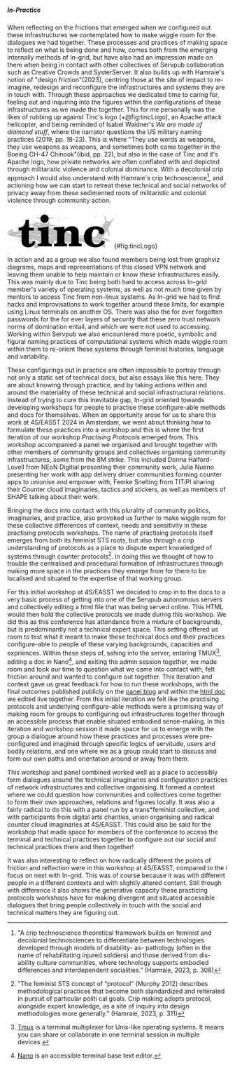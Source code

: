 ##### In-Practice

When reflecting on the frictions that emerged when we configured out these infrastructures we contemplated how to make wiggle room for the dialogues we had together. These processes and practices of making space to reflect on what is being done and how, comes both from the emerging internally methods of In-grid, but have also had an impression made on them when being in contact with other collectives of Servpub collaboration such as Creative Crowds and SysterServer. It also builds up with Hamraie's notion of "design friction"(2023), centring those at the site of impact to re-imagine, redesign and reconfigure the infrastructures and systems they are in touch with. Through these approaches we dedicated time to caring for, feeling out and inquiring into the figures within the configurations of these infrastructures as we made the together. This for me personally was the likes of rubbing up against Tinc's logo (+@fig:tincLogo), an Apache attack helicopter, and being reminded of Isabel Waidner's *We are made of diamond stuff*, where the narrator questions the US military naming practices (2019, pp. 18-23). This is where "They use words as weapons, they use weapons as weapons, and sometimes both come together in the Boeing CH-47 Chinook"(ibid, pp. 22), but also in the case of Tinc and it's Apache logo, how private networks are often conflated with and depicted through militaristic violence and colonial dominance. With a decolonial crip approach I would also understand with Hamraie's crip technoscience[^a1], and actioning how we can start to retreat these technical and social networks of privacy away from these sedimented roots of militaristic and colonial violence through community action.

![Tinc logo which shows a grey scale Apache attach helicopter behind tinc written in lower case black writing](media/image1.png){#fig:tincLogo}

In action and as a group we also found members being lost from graphviz diagrams, maps and representations of this closed VPN network and leaving them unable to help maintain or know these infrastructures easily. This was mainly due to Tinc being both hard to access across In-grid member's variety of operating systems, as well as not much time given by mentors to access Tinc from non-linux systems. As In-grid we had to find hacks and improvisations to work together around these limits, for example using Linux terminals on another OS. There was also the for ever forgotten passwords for the for ever layers of security that these zero trust network norms of domination entail, and which we were not used to accessing. Working within Servpub we also encountered more poetic, symbolic and figural naming practices of computational systems which made wiggle room within them to re-orient these systems through feminist histories, language and variability. 

These configurings out in practice are often impossible to portray through not only a static set of technical docs, but also essays like this here. They are about knowing through practice, and by taking actions within and around the materiality of these technical and social infrastructural relations. Instead of trying to cure this inevitable gap, In-grid oriented towards developing workshops for people to practise these configure-able methods and docs for themselves. When an opportunity arose for us to share this work at 4S/EASST 2024 in Amsterdam, we went about thinking how to formulate these practices into a workshop and this is where the first iteration of our workshop *Practising Protocols* emerged from. This workshop accompanied a panel we organised and brought together with other members of community groups and collectives organising community infrastructures, some from the 8M strike. This included Donna Halford-Lovell from NEoN Digitial presenting their community work, Julia Nueno presenting her work with app delivery driver communities forming counter apps to unionise and empower with, Femke Snelting from TITiPI sharing their Counter cloud imaginaries, tactics and stickers, as well as members of SHAPE talking about their work.

Bringing the docs into contact with this plurality of community politics, imaginaries, and practice, also provoked us further to make wiggle room for these collective differences of context, needs and sensitivity in these practising protocols workshops. The name of practising protocols itself emerges from both its feminist STS roots, but also through a crip understanding of protocols as a place to dispute expert knowledged of systems through counter protocols[^a2]. In doing this we thought of how to trouble the centralised and procedural formation of infrastructures through making more space in the practices they emerge from for them to be localised and situated to the expertise of that working group. 

For this initial workshop at 4S/EASST we decided to crop in to the docs to a very basic process of getting into one of the Servpub autonomous servers and collectively editing a html file that was being served online. This HTML would then hold the collective protocols we made during this workshop. We did this as this conference has attendance from a mixture of backgrounds, but is predominantly not a technical expert space. This setting offered us room to test what it meant to make these technical docs and their practices configure-able to people of these varying backgrounds, capacities and expriences. Within these steps of, sshing into the server, entering TMUX[^r7], editing a doc in Nano[^r8], and exiting the admin session together, we made room and took our time to question what we came into contact with, felt friction around and wanted to configure out together. This iteration and context gave us great feedback for how to run these workshops, with the final outcomes published publicly on the [panel blog](https://ci.servpub.net/in-grid/collective-infrastructures) and within the [html doc](https://servpub.net/ci_protocols.html) we edited live together. From this initial iteration we felt like the practising protocols and underlying configure-able methods were a promising way of making room for groups to configuring out infrastructures together through an accessible process that enable situated embodied sense-making. In this iteration and workshop session it made space for us to emerge with the group a dialogue around how these practices and processes were pre-configured and imagined through specific logics of servitude, users and bodily relations, and one where we as a group could start to discuss and form our own paths and orientation around or away from them.

This workshop and panel combined worked well as a place to accessibly form dialogues around the technical imaginaries and configuration practices of network infrastructures and collective organising. It formed a context where we could question how communities and collectives come together to form their own approaches, relations and figures locally. It was also a fairly radical to do this with a panel run by a trans\*feminist collective, and with participants from digital arts charities, union organising and radical counter cloud imaginaries at 4S/EASST. This could also be said for the workshop that made space for members of the conference to access the terminal and technical practices together to configure out our social and technical practices there and then together!

It was also interesting to reflect on how radically different the points of friction and reflection were in this workshop at 4S/EASST, compared to the i focus on next with In-grid. This was of course because it was with different people in a different contexts and with slightly altered content. Still though with difference it also shows the generative capacity these practicing protocols workshops have for making divergent and situated accessible dialogues that bring people collectively in touch with the social and technical matters they are figuring out.


[^r7]: [Tmux](https://github.com/tmux/tmux/wiki) is a terminal multiplexer for Unix-like operating systems. It means you can share or collaborate in one terminal session in multiple devices.
[^r8]: [Nano](https://www.nano-editor.org/) is an accessible terminal base text editor.
[^a1]: "A crip technoscience theoretical framework builds on feminist and decolonial technosciences to differentiate between technologies developed through models of disability- as- pathology (often in the name of rehabilitating injured soldiers) and those derived from dis-ability culture communities, where technology supports embodied differences and interdependent socialities." (Hamraie, 2023, p. 308)
[^a2]: "The feminist STS concept of “protocol” (Murphy 2012) describes methodological practices that become both standardized and reiterated in pursuit of particular politi cal goals. Crip making adopts protocol, alongside expert knowledge, as a site of inquiry into design methodologies more generally." (Hamraie, 2023, p. 311)